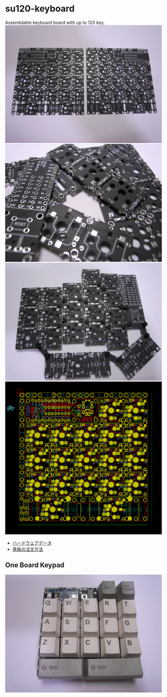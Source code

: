 # su120-keyboard

Assemblable keyboard board with up to 120 key.
![pcb](/doc/pcb.jpg)
![pcb2](/doc/pcb2.jpg)
![pcb3](/doc/pcb3.jpg)
![pcbnew](/doc/pcbnew.png)

<!---
- [Hardware data](/pcb/)
- [Firmware]()
- [ファームウェア]()
-->

- [ハードウェアデータ](/pcb/)
- [基板の注文方法](/doc/common/pcb_order_guide_jp.md)

## One Board Keypad
![image](/doc/sample/one-board-keypad/image.jpg)

<!---
- [Build guide](/doc/one-board-keypad/index.md)
- [ビルドガイド](/doc/one-board-keypad/index_jp.md)
-->


